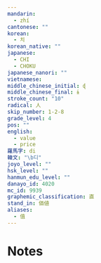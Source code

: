 ```yaml
---
mandarin:
  - zhí
cantonese: ""
korean:
  - 치
korean_native: ""
japanese:
  - CHI
  - CHOKU
japanese_nanori: ""
vietnamese:
middle_chinese_initial: ɖ
middle_chinese_final: ɨ
stroke_count: "10"
radical: 人
skip_number: 1-2-8
grade_level: 4
pos: ""
english:
  - value
  - price
羅馬字: di
韓文: "\b디"
joyo_level: ""
hsk_level: ""
hanmun_edu_level: ""
danayo_id: 4020
mc_id: 9939
graphemic_classification: 直
stand_in: 価値
aliases:
  - 值
---
```


# Notes
